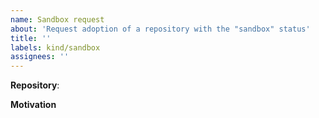 ```yaml
---
name: Sandbox request
about: 'Request adoption of a repository with the "sandbox" status'
title: ''
labels: kind/sandbox
assignees: ''
---
```


<!-- 
NOTICE: This is a request to adopt a repository with the "sandbox" status.

Ideas, projects, or codes intended for the sandbox should generally be adopted under https://github.com/falcosecurity/contrib. A dedicated repository may only be requested for justified technical reasons.
If you don't need a dedicated repository, please open your request directly in https://github.com/falcosecurity/contrib.
-->

**Repository**: <!-- Please insert the URL of the repository here --> 

**Motivation**

<!--
Please describe why you believe this project should be adopted with the "sandbox" status and why you need a dedicated repository for this project. 
-->
